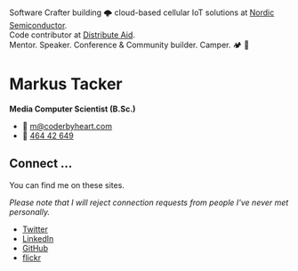 Software Crafter building 🌩️ cloud-based cellular IoT solutions at
[Nordic Semiconductor](https://nordicsemi.com/).  
Code contributor at [Distribute Aid](https://distributeaid.org/).  
Mentor. Speaker. Conference & Community builder. Camper. 🏕️ 🚐

# Markus Tacker

**Media Computer Scientist (B.Sc.)**

- 📨 [m@coderbyheart.com](mailto:m@coderbyheart.com)
- 📱 [464 42 649](tel:+4746442649)

## Connect …

You can find me on these sites.

_Please note that I will reject connection requests from people I've never met
personally._

- [Twitter](https://twitter.com/coderbyheart "Markus Tacker on Twitter")
- [LinkedIn](https://www.linkedin.com/in/markustacker "Markus Tacker on LinkedIn")
- [GitHub](https://github.com/coderbyheart "Markus Tacker on GitHub")
- [flickr](https://www.flickr.com/people/tacker/ "Markus Tacker on flickr")
